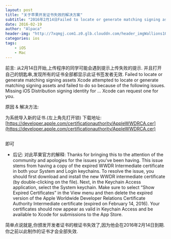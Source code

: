 ```yaml
---
layout: post
title: "关于苹果开发证书失效的解决方案"
subtitle: "2016年2月14日Failed to locate or generate matching signing assets"
date: 2016-02-19 
author: "Alpaca"
header-img: "http://7xqmgj.com1.z0.glb.clouddn.com/header_imgWallions10654.jpeg"
categories: ios
tags:
    - iOS
    - Mac
---
```


前言:
从2月14日开始,上传程序的同学可能会遇到提示上传失败的提示.
并且打开自己的钥匙串,发现所有的证书全部都显示此证书签发者无效.
Failed to locate or generate matching signing assets
Xcode attempted to locate or generate matching signing assets and failed to do so because of the following issues.
Missing iOS Distribution signing identity for ... Xcode can request one for you.


原因 & 解决方法:

为系统导入新的证书.(左上角先打开锁)
下载地址: [https://developer.apple.com/certificationauthority/AppleWWDRCA.cer](https://developer.apple.com/certificationauthority/AppleWWDRCA.cer)

<img src="http://7xqmgj.com1.z0.glb.clouddn.com/post_imgzhengshu.png" alt="" class="shadow"/>

即可


* 后记:
对此苹果官方的解释:
Thanks for bringing this to the attention of the community and apologies for the issues you’ve been having. This issue stems from having a copy of the expired WWDR Intermediate certificate in both your System and Login keychains. To resolve the issue, you should first download and install the new WWDR intermediate certificate (by double-clicking on the file). Next, in the Keychain Access application, select the System keychain. Make sure to select “Show Expired Certificates” in the View menu and then delete the expired version of the Apple Worldwide Developer Relations Certificate Authority Intermediate certificate (expired on February 14, 2016). Your certificates should now appear as valid in Keychain Access and be available to Xcode for submissions to the App Store.

简单点说就是,你颁发开发者证书的根证书失效了,因为他会在2016年2月14日到期.
你之前以此制作的证书才会全部失效.

